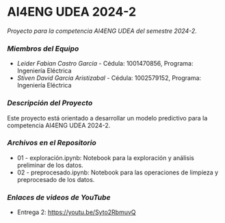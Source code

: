 # AI4ENG UDEA 2024-2

*Proyecto para la competencia AI4ENG UDEA del semestre 2024-2.*

### *Miembros del Equipo*
- *Leider Fabian Castro Garcia* - Cédula: 1001470856, Programa: Ingeniería Eléctrica
- *Stiven David Garcia Aristizabal* - Cédula: 1002579152, Programa: Ingeniería Eléctrica

### *Descripción del Proyecto*
Este proyecto está orientado a desarrollar un modelo predictivo para la competencia AI4ENG UDEA 2024-2.

### *Archivos en el Repositorio*
- 01 - exploración.ipynb: Notebook para la exploración y análisis preliminar de los datos.
- 02 - preprocesado.ipynb: Notebook para las operaciones de limpieza y preprocesado de los datos.

### *Enlaces de videos de YouTube*
- Entrega 2: https://youtu.be/Syto2RbmuvQ
